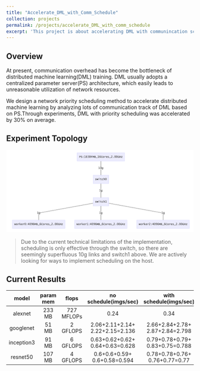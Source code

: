 ```yaml
---
title: "Accelerate_DML_with_Comm_Schedule"
collection: projects
permalink: /projects/accelerate_DML_with_comm_schedule
excerpt: 'This project is about accelerating DML with communincation schedule.'
---
```

## Overview
At present, communication overhead has become the bottleneck of distributed machine learning(DML) training. DML usually adopts a centralized parameter server(PS) architecture, which easily leads to unreasonable utilization of network resources. 

We design a network priority scheduling method to accelerate distributed machine learning by analyzing lots of communication track of DML based on PS.Through experiments, DML with priority scheduling was accelerated by 30% on average.

## Experiment Topology

<img class="img-responsive" src="/images/Accelerate_DML_with_Comm_Schedule/topology.png">

> Due to the current technical limitations of the implementation, scheduling is only effective through the switch, so there are seemingly superfluous 10g links and switch1 above. We are actively looking for ways to implement scheduling on the host.

## Current Results

|   model    | param mem |   flops    |     no schedule(imgs/sec)      |    with schedule(imgs&#47;sec)     | speed up |
| :--------: | :-------: | :--------: | :---------------------------------: | :---------------------------------: | :------: |
|  alexnet   |  233 MB   | 727 MFLOPs |                0.24                 |                0.34                 |  41.67%  |
| googlenet  |   51 MB   |  2 GFLOPS  | 2.06+2.11+2.14+<br>2.22+2.15=2.136 | 2.66+2.84+2.78+<br>2.87+2.84=2.798 |  30.99%  |
| inception3 |   91 MB   |  6 GFLOPS  | 0.63+0.62+0.62+<br>0.64+0.63=0.628 | 0.79+0.78+0.79+<br>0.83+0.75=0.788 |  25.48%  |
|  resnet50  |  107 MB   |  4 GFLOPS  |  0.6+0.6+0.59+<br>0.6+0.58=0.594   | 0.78+0.78+0.76+<br>0.76+0.77=0.77  |  29.63%  |

<!-- | mobilenet  |   16 MB   | 579 MFLOPs |  2.31+2.3+2.3+2.33+2.34=2.316  | 2.31+2.36+2.34+2.36+2.36=2.346  |  1.30%   |  -->

<!-- <img class="img-responsive" src="/images/ECCV2018_architecture.jpg">

## Publication:
Y. Huang, <u>M. Cai</u>, Z. Li and Y. Sato, &quot;Predicting Gaze in Egocentric Video by Learning Task-dependent Attention Transition,&quot; <i>European Conference on Computer Vision (**ECCV**)</i>, 2018. (<font color="blue">oral presentation, acceptance rate: 2.4%</font>)  
[[Arxiv preprint]](/files/HCLS_eccv_arxiv2018.pdf)
[[Code]](https://github.com/hyf015/egocentric-gaze-prediction)

### Demo video (Youtube)
<iframe width="560" height="315" src="https://www.youtube.com/embed/TiFz-LP3LW4" frameborder="0" allow="autoplay; encrypted-media" allowfullscreen></iframe> -->
